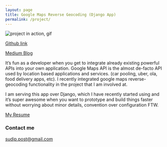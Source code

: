 ```yaml
---
layout: page
title: Google Maps Reverse Geocoding (Django App)
permalink: /project/
---
```


![project in action, gif](https://cdn-images-1.medium.com/max/720/1*1odd8NDXrs_YIHt0pGmacw.gif)

[Github link](https://github.com/sudipbhandari126/google_maps)

[Medium Blog](https://medium.com/sudips-reflections-on-software-engineering-music/google-maps-api-d2a0e20677d8)

It’s fun as a developer when you get to integrate already existing powerful APIs into your own application. Google Maps API is the almost de-facto API used by location based applications and services. (car pooling, uber, ola, food delivery apps, etc). I recently integrated google maps reverse-geocoding functionality in the project that I am involved at.

I am serving this app over Django, which I have recently started using and it’s super awesome when you want to prototype and build things faster without worrying about minor details, convention over configuration FTW.




[My Resume](https://sudipbhandari126.github.io/resources/resume.pdf)


### Contact me

[sudip.post@gmail.com](mailto:sudip.post@gmail.com)
